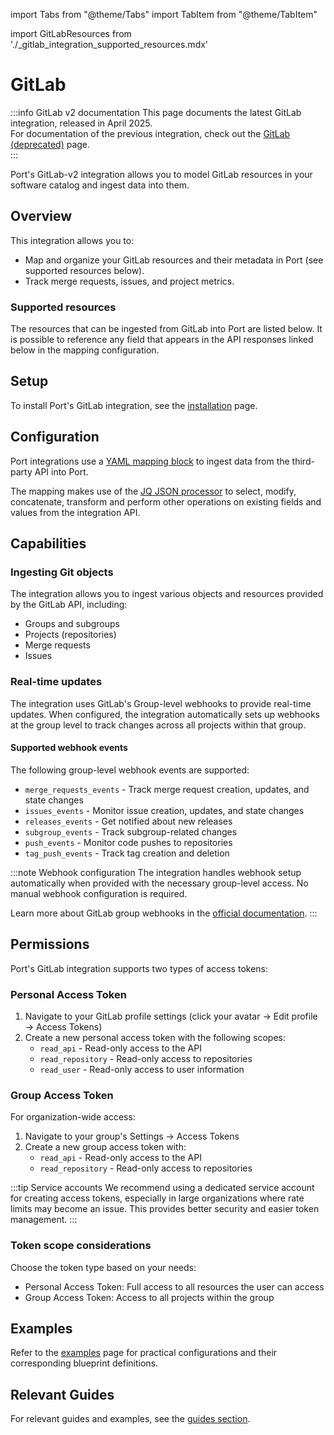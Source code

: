 import Tabs from "@theme/Tabs"
import TabItem from "@theme/TabItem"

import GitLabResources from './_gitlab_integration_supported_resources.mdx'

# GitLab

:::info GitLab v2 documentation
This page documents the latest GitLab integration, released in April 2025.  
For documentation of the previous integration, check out the [GitLab (deprecated)](/build-your-software-catalog/sync-data-to-catalog/git/gitlab/) page.  
:::

Port's GitLab-v2 integration allows you to model GitLab resources in your software catalog and ingest data into them.

## Overview

This integration allows you to:

- Map and organize your GitLab resources and their metadata in Port (see supported resources below).
- Track merge requests, issues, and project metrics.

### Supported resources

The resources that can be ingested from GitLab into Port are listed below.
It is possible to reference any field that appears in the API responses linked below in the mapping configuration.

<GitLabResources/>

## Setup

To install Port's GitLab integration, see the [installation](./installation.md#setup) page.

## Configuration

Port integrations use a [YAML mapping block](/build-your-software-catalog/customize-integrations/configure-mapping#configuration-structure) to ingest data from the third-party API into Port.

The mapping makes use of the [JQ JSON processor](https://stedolan.github.io/jq/manual/) to select, modify, concatenate, transform and perform other operations on existing fields and values from the integration API.

## Capabilities

### Ingesting Git objects

The integration allows you to ingest various objects and resources provided by the GitLab API, including:

- Groups and subgroups
- Projects (repositories)
- Merge requests
- Issues

### Real-time updates

The integration uses GitLab's Group-level webhooks to provide real-time updates. When configured, the integration automatically sets up webhooks at the group level to track changes across all projects within that group.

#### Supported webhook events

The following group-level webhook events are supported:

- `merge_requests_events` - Track merge request creation, updates, and state changes
- `issues_events` - Monitor issue creation, updates, and state changes
- `releases_events` - Get notified about new releases
- `subgroup_events` - Track subgroup-related changes
- `push_events` - Monitor code pushes to repositories
- `tag_push_events` - Track tag creation and deletion

:::note Webhook configuration
The integration handles webhook setup automatically when provided with the necessary group-level access. No manual webhook configuration is required.

Learn more about GitLab group webhooks in the [official documentation](https://docs.gitlab.com/user/project/integrations/webhooks/#group-webhooks).
:::

## Permissions

Port's GitLab integration supports two types of access tokens:

### Personal Access Token

1. Navigate to your GitLab profile settings (click your avatar → Edit profile → Access Tokens)
2. Create a new personal access token with the following scopes:
   - `read_api` - Read-only access to the API
   - `read_repository` - Read-only access to repositories
   - `read_user` - Read-only access to user information

### Group Access Token

For organization-wide access:

1. Navigate to your group's Settings → Access Tokens
2. Create a new group access token with:
   - `read_api` - Read-only access to the API
   - `read_repository` - Read-only access to repositories

:::tip Service accounts
We recommend using a dedicated service account for creating access tokens, especially in large organizations where rate limits may become an issue. This provides better security and easier token management.
:::

### Token scope considerations

Choose the token type based on your needs:
- Personal Access Token: Full access to all resources the user can access
- Group Access Token: Access to all projects within the group


## Examples

Refer to the [examples](./examples.md) page for practical configurations and their corresponding blueprint definitions.

## Relevant Guides

For relevant guides and examples, see the [guides section](https://docs.port.io/guides?tags=GitLab).


